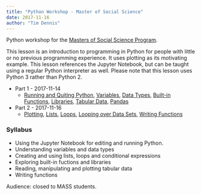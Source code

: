 ```yaml
---
title: "Python Workshop - Master of Social Science"
date: 2017-11-16
author: "Tim Dennis"
---
```


Python workshop for the [Masters of Social Science Program](http://mass.ss.ucla.edu/).

This lesson is an introduction to programming in Python for people with little or no previous programming experience. It uses plotting as its motivating example. This lesson references the Jupyter Notebook, but can be taught using a regular Python interpreter as well. Please note that this lesson uses Python 3 rather than Python 2.

* Part 1 - 2017-11-14
  - [Running and Quiting Python](https://swcarpentry.github.io/python-novice-gapminder/01-run-quit/), [Variables](https://swcarpentry.github.io/python-novice-gapminder/02-variables/), [Data Types](https://swcarpentry.github.io/python-novice-gapminder/03-types-conversion/), [Built-in Functions](https://swcarpentry.github.io/python-novice-gapminder/04-built-in/), [Libraries](https://swcarpentry.github.io/python-novice-gapminder/06-libraries/), [Tabular Data](https://swcarpentry.github.io/python-novice-gapminder/07-reading-tabular/), [Pandas](https://swcarpentry.github.io/python-novice-gapminder/08-data-frames/)
* Part 2 - 2017-11-16
  - [Plotting](https://swcarpentry.github.io/python-novice-gapminder/09-plotting/), [Lists](https://swcarpentry.github.io/python-novice-gapminder/11-lists/), [Loops](https://swcarpentry.github.io/python-novice-gapminder/12-for-loops/), [Looping over Data Sets](https://swcarpentry.github.io/python-novice-gapminder/13-looping-data-sets/), [Writing Functions](https://swcarpentry.github.io/python-novice-gapminder/14-writing-functions/)

### Syllabus

* Using the Jupyter Notebook for editing and running Python.
* Understanding variables and data types
* Creating and using lists, loops and conditional expressions
* Exploring built-in fuctions and libraries
* Reading, manipulating and plotting tabular data
* Writing functions

Audience: closed to MASS students.
